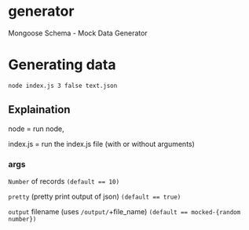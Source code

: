 generator
=========

Mongoose Schema - Mock Data Generator


# Generating data

    node index.js 3 false text.json

##  Explaination

node = run node, 

index.js = run the index.js file (with or without arguments)

### args
`Number` of records `(default == 10)`

`pretty` (pretty print output of json) `(default == true)`

`output` filename (uses `/output/`+file_name) `(default == mocked-{random number})`

			
